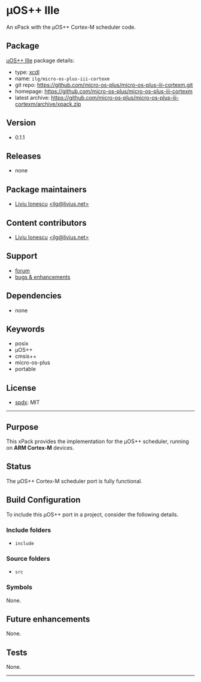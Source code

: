 # µOS++ IIIe

An xPack with the µOS++ Cortex-M scheduler code.

## Package

[µOS++ IIIe](https://github.com/micro-os-plus/micro-os-plus-iii-cortexm) package details:

* type: [xcdl](http://xcdl.github.io)
* name: `ilg/micro-os-plus-iii-cortexm`
* git repo: https://github.com/micro-os-plus/micro-os-plus-iii-cortexm.git
* homepage: https://github.com/micro-os-plus/micro-os-plus-iii-cortexm
* latest archive: https://github.com/micro-os-plus/micro-os-plus-iii-cortexm/archive/xpack.zip

## Version

* 0.1.1

## Releases

* none

## Package maintainers

* [Liviu Ionescu](http://liviusdotnet.worldpress.com) [&lt;ilg@livius.net&gt;](mailto:ilg@livius.net)

## Content contributors

* [Liviu Ionescu](http://liviusdotnet.worldpress.com) [&lt;ilg@livius.net&gt;](mailto:ilg@livius.net)

## Support

* [forum](http://www.element14.com/community/groups/gnu-arm-eclipse)
* [bugs & enhancements](https://github.com/micro-os-plus/micro-os-plus-iii-cortexm/issues)

## Dependencies

* none

## Keywords

* posix
* µOS++
* cmsis++
* micro-os-plus
* portable

## License

* [spdx](http://spdx.org/licenses/): MIT

--- 
## Purpose

This xPack provides the implementation for the µOS++ scheduler, running on **ARM Cortex-M** devices. 

## Status

The µOS++ Cortex-M scheduler port is fully functional.

## Build Configuration

To include this µOS++ port in a project, consider the following details.

### Include folders

- `include` 
 
### Source folders

- `src` 

### Symbols

None.

## Future enhancements

None.

## Tests

None.

--- 
